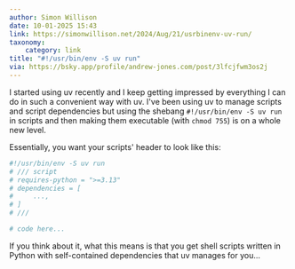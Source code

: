 ```yaml
---
author: Simon Willison
date: 10-01-2025 15:43
link: https://simonwillison.net/2024/Aug/21/usrbinenv-uv-run/
taxonomy:
    category: link
title: "#!/usr/bin/env -S uv run"
via: https://bsky.app/profile/andrew-jones.com/post/3lfcjfwm3os2j
---
```


I started using uv recently and I keep getting impressed by everything I can do in such a convenient way with uv.
I've been using uv to manage scripts and script dependencies but using the shebang `#!/usr/bin/env -S uv run` in scripts and then making them executable (with `chmod 755`) is on a whole new level.

Essentially, you want your scripts' header to look like this:

```py
#!/usr/bin/env -S uv run
# /// script
# requires-python = ">=3.13"
# dependencies = [
#     ...,
# ]
# ///

# code here...
```

If you think about it, what this means is that you get shell scripts written in Python with self-contained dependencies that uv manages for you...
